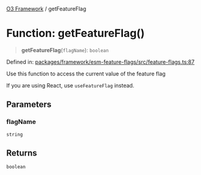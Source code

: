 [O3 Framework](../API.md) / getFeatureFlag

# Function: getFeatureFlag()

> **getFeatureFlag**(`flagName`): `boolean`

Defined in: [packages/framework/esm-feature-flags/src/feature-flags.ts:87](https://github.com/openmrs/openmrs-esm-core/blob/main/packages/framework/esm-feature-flags/src/feature-flags.ts#L87)

Use this function to access the current value of the feature flag

If you are using React, use `useFeatureFlag` instead.

## Parameters

### flagName

`string`

## Returns

`boolean`
